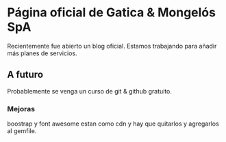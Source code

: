 # Página oficial de Gatica & Mongelós SpA

Recientemente fue abierto un blog oficial.
Estamos trabajando para añadir más planes de servicios.

## A futuro
Probablemente se venga un curso de git & github gratuito.

### Mejoras
boostrap y font awesome estan como cdn y hay que quitarlos y agregarlos al gemfile.
